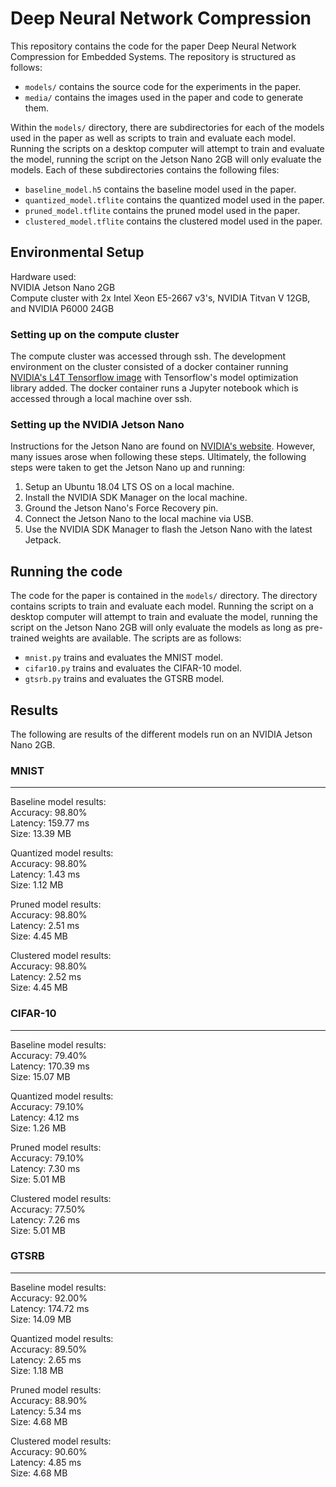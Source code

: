 # Deep Neural Network Compression

This repository contains the code for the paper Deep Neural Network Compression for Embedded Systems. The repository is structured as follows:

* `models/` contains the source code for the experiments in the paper.
* `media/` contains the images used in the paper and code to generate them.

Within the `models/` directory, there are subdirectories for each of the models used in the paper as well as scripts to train and evaluate each model. Running the scripts on a desktop computer will attempt to train and evaluate the model, running the script on the Jetson Nano 2GB will only evaluate the models. Each of these subdirectories contains the following files:

* `baseline_model.h5` contains the baseline model used in the paper.
* `quantized_model.tflite` contains the quantized model used in the paper.
* `pruned_model.tflite` contains the pruned model used in the paper.
* `clustered_model.tflite` contains the clustered model used in the paper.

## Environmental Setup

Hardware used:  
NVIDIA Jetson Nano 2GB  
Compute cluster with 2x Intel Xeon E5-2667 v3's, NVIDIA Titvan V 12GB, and NVIDIA P6000 24GB

### Setting up on the compute cluster

The compute cluster was accessed through ssh. The development environment on the cluster consisted of a docker container running [NVIDIA's L4T Tensorflow image](https://catalog.ngc.nvidia.com/orgs/nvidia/containers/l4t-tensorflow) with Tensorflow's model optimization library added. The docker container runs a Jupyter notebook which is accessed through a local machine over ssh.

### Setting up the NVIDIA Jetson Nano

Instructions for the Jetson Nano are found on [NVIDIA's website](https://developer.nvidia.com/embedded/learn/get-started-jetson-nano-2gb-devkit). However, many issues arose when following these steps. Ultimately, the following steps were taken to get the Jetson Nano up and running:

1. Setup an Ubuntu 18.04 LTS OS on a local machine.
2. Install the NVIDIA SDK Manager on the local machine.
3. Ground the Jetson Nano's Force Recovery pin.
4. Connect the Jetson Nano to the local machine via USB.
5. Use the NVIDIA SDK Manager to flash the Jetson Nano with the latest Jetpack.

## Running the code

The code for the paper is contained in the `models/` directory. The directory contains scripts to train and evaluate each model. Running the script on a desktop computer will attempt to train and evaluate the model, running the script on the Jetson Nano 2GB will only evaluate the models as long as pre-trained weights are available. The scripts are as follows:

* `mnist.py` trains and evaluates the MNIST model.
* `cifar10.py` trains and evaluates the CIFAR-10 model.
* `gtsrb.py` trains and evaluates the GTSRB model.

## Results

The following are results of the different models run on an NVIDIA Jetson Nano 2GB.

### MNIST

---------------------------------
Baseline model results:  
Accuracy: 98.80%  
Latency: 159.77 ms  
Size: 13.39 MB


Quantized model results:  
Accuracy: 98.80%  
Latency: 1.43 ms  
Size: 1.12 MB  


Pruned model results:  
Accuracy: 98.80%  
Latency: 2.51 ms  
Size: 4.45 MB  



Clustered model results:  
Accuracy: 98.80%  
Latency: 2.52 ms  
Size: 4.45 MB  

### CIFAR-10

---------------------------------
Baseline model results:  
Accuracy: 79.40%  
Latency: 170.39 ms  
Size: 15.07 MB  


Quantized model results:  
Accuracy: 79.10%  
Latency: 4.12 ms  
Size: 1.26 MB  



Pruned model results:  
Accuracy: 79.10%  
Latency: 7.30 ms  
Size: 5.01 MB  



Clustered model results:  
Accuracy: 77.50%  
Latency: 7.26 ms  
Size: 5.01 MB  




### GTSRB

---------------------------------
Baseline model results:  
Accuracy: 92.00%  
Latency: 174.72 ms  
Size: 14.09 MB  


Quantized model results:  
Accuracy: 89.50%  
Latency: 2.65 ms  
Size: 1.18 MB  


Pruned model results:  
Accuracy: 88.90%  
Latency: 5.34 ms  
Size: 4.68 MB  


Clustered model results:  
Accuracy: 90.60%  
Latency: 4.85 ms  
Size: 4.68 MB  


